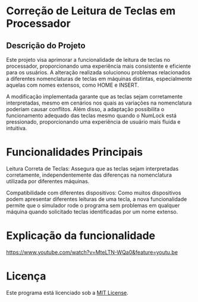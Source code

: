 
# Correção de Leitura de Teclas em Processador
## Descrição do Projeto
Este projeto visa aprimorar a funcionalidade de leitura de teclas no processador, proporcionando uma experiência mais consistente e eficiente para os usuários. A alteração realizada solucionou problemas relacionados a diferentes nomenclaturas de teclas em máquinas distintas, especialmente aquelas com nomes extensos, como HOME e INSERT.

A modificação implementada garante que as teclas sejam corretamente interpretadas, mesmo em cenários nos quais as variações na nomenclatura poderiam causar conflitos. Além disso, a adaptação possibilita o funcionamento adequado das teclas mesmo quando o NumLock está pressionado, proporcionando uma experiência de usuário mais fluida e intuitiva.

# Funcionalidades Principais
Leitura Correta de Teclas: Assegura que as teclas sejam interpretadas corretamente, independentemente das diferenças na nomenclatura utilizada por diferentes máquinas.

Compatibilidade com diferentes dispositivos: Como muitos dispositivos podem apresentar diferentes leituras de uma tecla, a nova funcionalidade permite que o simulador rode o programa sem problemas em qualquer máquina quando solicitado teclas identificadas por um nome extenso.

# Explicação da funcionalidade

https://www.youtube.com/watch?v=MteLTN-WQa0&feature=youtu.be

# Licença
Este programa está licenciado sob a [MIT License](https://opensource.org/licenses/MIT).
